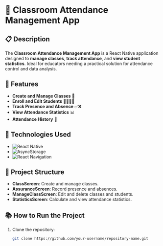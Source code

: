 # 🏫 **Classroom Attendance Management App**

## 📋 **Description**

The **Classroom Attendance Management App** is a React Native application designed to **manage classes**, **track attendance**, and **view student statistics**. Ideal for educators needing a practical solution for attendance control and data analysis.

## 🚀 **Features**

- **Create and Manage Classes** 🏫
- **Enroll and Edit Students** 👩‍🎓👨‍🎓
- **Track Presence and Absence** ✅❌
- **View Attendance Statistics** 📊
- **Attendance History** 📅

## 🔧 **Technologies Used**

- ![React Native](https://img.shields.io/badge/React_Native-61DAFB?style=flat-square&logo=react&logoColor=black)
- ![AsyncStorage](https://img.shields.io/badge/AsyncStorage-6B8E23?style=flat-square&logo=npm&logoColor=white)
- ![React Navigation](https://img.shields.io/badge/React_Navigation-7D40C0?style=flat-square&logo=react&logoColor=white)

## 📁 **Project Structure**

- **ClassScreen**: Create and manage classes.
- **AssuranceScreen**: Record presence and absences.
- **ManageClassScreen**: Edit and delete classes and students.
- **StatisticsScreen**: Calculate and view attendance statistics.

## 📚 **How to Run the Project**

1. Clone the repository:
   ```bash
   git clone https://github.com/your-username/repository-name.git
